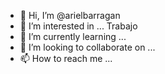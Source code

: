 - 👋 Hi, I’m @arielbarragan
- 👀 I’m interested in ... Trabajo
- 🌱 I’m currently learning ...
- 💞️ I’m looking to collaborate on ...
- 📫 How to reach me ...

<!---
arielbarragan/arielbarragan is a ✨ special ✨ repository because its `README.md` (this file) appears on your GitHub profile.
You can click the Preview link to take a look at your changes.
--->
